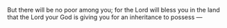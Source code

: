 But there will be no poor among you; for the Lord will bless you in the land that the Lord your God is giving you for an inheritance to possess —
